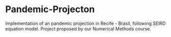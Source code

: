 # Pandemic-Projecton
Implementation of an pandemic projection in Recife - Brasil, following SEIRD equation model. Project proposed by our Numerical Methods course. 

